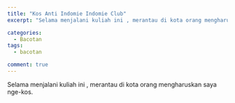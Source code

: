 ```yaml
---
title: "Kos Anti Indomie Indomie Club"
excerpt: "Selama menjalani kuliah ini , merantau di kota orang mengharuskan saya nge-kos"

categories:
  - Bacotan
tags:
  - bacotan

comment: true
---
```

Selama menjalani kuliah ini , merantau di kota orang mengharuskan saya nge-kos.
